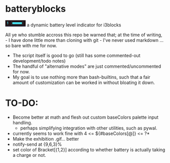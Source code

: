 # batteryblocks
![](exhibit.gif)
a dynamic battery level indicator for i3blocks

All ye who stumble accross this repo be warned that;
  at the time of writing,
    - I have done little more than cloning with git
    - I've never used markdown
... so bare with me for now.

* The script itself is good to go (still has some commented-out development/todo notes)
* The handful of "alternative modes" are just commented/uncommented for now.
* My goal is to use nothing more than bash-builtins, such that a fair amount of customization can be worked in without bloating it down.

# TO-DO:
  * Become better at math and flesh out custom baseColors palette input handling.
    + perhaps simplifying integration with other utilities, such as pywal.
  * currently seems to work fine with  4 <= ${#baseColors[@]} <= ?*
  * Make the exhibition .gif... better
  * notify-send at {9,6,3}%
  * set color of Bracket[{1,2}] according to whether battery is actually taking a charge or not.
